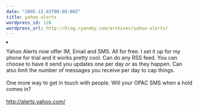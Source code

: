 ```yaml
---
date: "2005-12-03T00:00:00Z"
title: yahoo alerts
wordpress_id: 128
wordpress_url: http://blog.ryaneby.com/archives/yahoo-alerts/
---
```

<a href="http://www.flickr.com/photos/ebyryan/69567452/" title="photo sharing"><img src="http://static.flickr.com/35/69567452_3ef9506830_m.jpg" alt="" style="border: solid 2px #000000;" /></a>
<p>Yahoo Alerts now offer IM, Email and SMS. All for free. I set it up for my phone for trial and it works pretty cool. Can do any RSS feed. You can choose to have it send you updates one per day or as they happen. Can also limit the number of messages you receive per day to cap things.<br />
<br />
One more way to get in touch with people. Will your OPAC SMS when a hold comes in?<br />
<br />
<a href="http://alerts.yahoo.com/">http://alerts.yahoo.com/</a></p>
